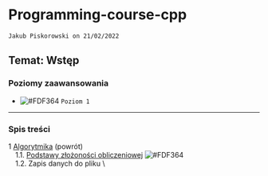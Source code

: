 # Programming-course-cpp

`Jakub Piskorowski on 21/02/2022`

## Temat: Wstęp

### Poziomy zaawansowania

- ![#FDF364](https://via.placeholder.com/15/FDF364/000000?text=+) `Poziom 1`

---

### Spis treści

1 [Algorytmika](../README.md) (powrót) \
&emsp;1.1. [Podstawy złożoności obliczeniowej](/2-algorytmika/2-1-wstep/2-1-1-zlozonosc-obliczeniowa/README.md) ![#FDF364](https://via.placeholder.com/15/FDF364/000000?text=+)\
&emsp;1.2. Zapis danych do pliku \
